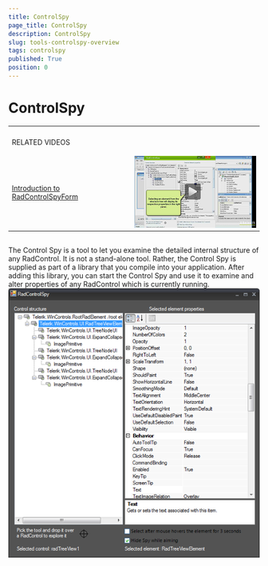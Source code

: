 ```yaml
---
title: ControlSpy
page_title: ControlSpy
description: ControlSpy
slug: tools-controlspy-overview
tags: controlspy
published: True
position: 0
---
```


# ControlSpy


<table><th><tr><td>

RELATED VIDEOS</td><td></td></tr></th><tr><td>

[Introduction to RadControlSpyForm](http://tv.telerik.com/watch/winforms/utility/radcontrols-for-winforms-introduction-to-radcontrolspyr)</td><td>![tools-controlspy-overview 001](images/tools-controlspy-overview001.png)</td></tr></table>

## 

The Control Spy is a tool to let you examine the detailed internal structure of any RadControl. It is not a stand-alone tool. Rather,
        the Control Spy is supplied as part of a library that you compile into your application. After adding this library, you can start the Control 
        Spy and use it to examine and alter properties of any RadControl which is currently running.![tools-controlspy-overview 002](images/tools-controlspy-overview002.png)
